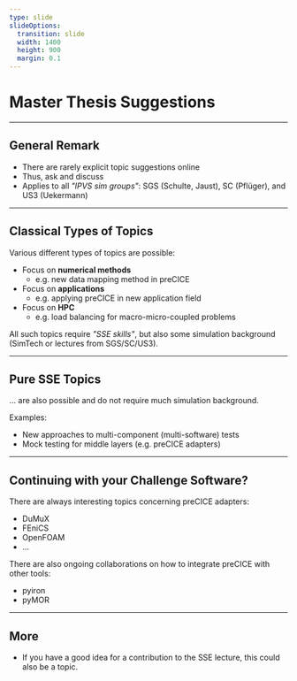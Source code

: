 ```yaml
---
type: slide
slideOptions:
  transition: slide
  width: 1400
  height: 900
  margin: 0.1
---
```


<style>
  .reveal strong {
    font-weight: bold;
    color: orange;
  }
  .reveal p {
    text-align: left;
  }
  .reveal section h1 {
    color: orange;
  }
  .reveal section h2 {
    color: orange;
  }
  .reveal code {
    font-family: 'Ubuntu Mono';
    color: orange;
  }
  .reveal section img {
    background:none;
    border:none;
    box-shadow:none;
  }
</style>

# Master Thesis Suggestions

---

## General Remark

- There are rarely explicit topic suggestions online
- Thus, ask and discuss
- Applies to all *"IPVS sim groups"*: SGS (Schulte, Jaust), SC (Pflüger), and US3 (Uekermann)

---

## Classical Types of Topics

Various different types of topics are possible:

- Focus on **numerical methods**
    - e.g. new data mapping method in preCICE
- Focus on **applications**
    - e.g. applying preCICE in new application field
- Focus on **HPC**
    - e.g. load balancing for macro-micro-coupled problems

All such topics require *"SSE skills"*, but also some simulation background (SimTech or lectures from SGS/SC/US3).

---

## Pure SSE Topics

... are also possible and do not require much simulation background.

Examples:

- New approaches to multi-component (multi-software) tests
- Mock testing for middle layers (e.g. preCICE adapters)

---

## Continuing with your Challenge Software?

There are always interesting topics concerning preCICE adapters:

- DuMuX
- FEniCS
- OpenFOAM
- ...

There are also ongoing collaborations on how to integrate preCICE with other tools:

- pyiron
- pyMOR

---

## More

- If you have a good idea for a contribution to the SSE lecture, this could also be a topic.
